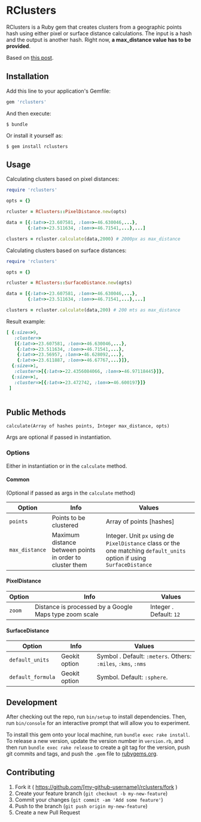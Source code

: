 # RClusters

RClusters is a Ruby gem that creates clusters from a geographic points hash using either pixel or surface distance calculations.
The input is a hash and the output is another hash. Right now, **a max_distance value has to be provided**.

Based on [this post](http://www.appelsiini.net/2008/introduction-to-marker-clustering-with-google-maps).

## Installation

Add this line to your application's Gemfile:

```ruby
gem 'rclusters'
```

And then execute:

    $ bundle

Or install it yourself as:

    $ gem install rclusters

## Usage

Calculating clusters based on pixel distances:
```ruby
require 'rclusters'

opts = {}

rcluster = RClusters::PixelDistance.new(opts)

data = [{:lat=>-23.607581, :lon=>-46.630046,...},
        {:lat=>-23.511634, :lon=>-46.71541,...},...]

clusters = rcluster.calculate(data,2000) # 2000px as max_distance
```

Calculating clusters based on surface distances:
```ruby
require 'rclusters'

opts = {}

rcluster = RClusters::SurfaceDistance.new(opts)

data = [{:lat=>-23.607581, :lon=>-46.630046,...},
        {:lat=>-23.511634, :lon=>-46.71541,...},...]

clusters = rcluster.calculate(data,200) # 200 mts as max_distance
```


Result example:

```ruby
[ {:size=>9,
   :cluster=>
   [{:lat=>-23.607581, :lon=>-46.630046,...},
    {:lat=>-23.511634, :lon=>-46.71541,...},
    {:lat=>-23.56957, :lon=>-46.628092,...},
    {:lat=>-23.611887, :lon=>-46.67767,...}]},
  {:size=>1, 
   :cluster=>[{:lat=>-22.4356084066, :lon=>-46.97118445}]},
  {:size=>1, 
   :cluster=>[{:lat=>-23.472742, :lon=>-46.600197}]}
 ]
             
```

## Public Methods

```
calculate(Array of hashes points, Integer max_distance, opts) 
```
Args are optional if passed in instantiation.

### Options
Either in instantiation or in the `calculate` method.

#### Common

(Optional if passed as args in the `calculate` method)

| Option        | Info       | Values |      
---------|-------|------
| `points`| Points to be clustered |Array of points [hashes]|
| `max_distance`  | Maximum distance between points in order to cluster them | Integer. Unit `px` using de `PixelDistance` class or the one matching `default_units` option if using `SurfaceDistance`  |

#### PixelDistance

| Option        | Info       | Values |      
---------|-------|------
| `zoom`  | Distance is processed by a Google Maps type zoom scale | Integer . Default: `12` | 

#### SurfaceDistance

| Option        | Info       | Values |      
---------|-------|------
| `default_units`  | Geokit option| Symbol . Default: `:meters`. Others: `:miles`, `:kms`, `:nms` | 
| `default_formula` | Geokit option | Symbol. Default: `:sphere`.|


## Development

After checking out the repo, run `bin/setup` to install dependencies. Then, run `bin/console` for an interactive prompt that will allow you to experiment.

To install this gem onto your local machine, run `bundle exec rake install`. To release a new version, update the version number in `version.rb`, and then run `bundle exec rake release` to create a git tag for the version, push git commits and tags, and push the `.gem` file to [rubygems.org](https://rubygems.org).

## Contributing

1. Fork it ( https://github.com/[my-github-username]/rclusters/fork )
2. Create your feature branch (`git checkout -b my-new-feature`)
3. Commit your changes (`git commit -am 'Add some feature'`)
4. Push to the branch (`git push origin my-new-feature`)
5. Create a new Pull Request